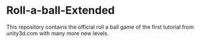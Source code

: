 # Roll-a-ball-Extended
This repository contains the official roll a ball game of the first tutorial from unity3d.com with many more new levels.
